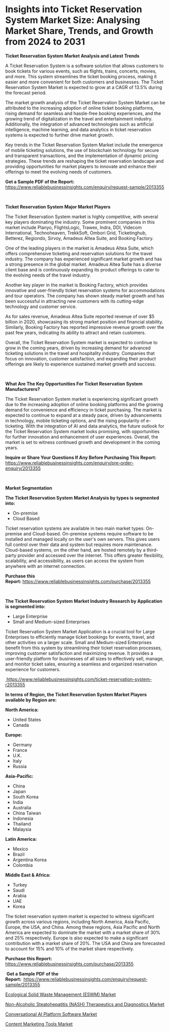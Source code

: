 <p><h1>Insights into Ticket Reservation System Market Size: Analysing Market Share, Trends, and Growth from 2024 to 2031</h1></p><p><strong>Ticket Reservation System Market Analysis and Latest Trends</strong></p>
<p><p>A Ticket Reservation System is a software solution that allows customers to book tickets for various events, such as flights, trains, concerts, movies, and more. This system streamlines the ticket booking process, making it easier and more convenient for both customers and businesses. The Ticket Reservation System Market is expected to grow at a CAGR of 13.5% during the forecast period.</p><p>The market growth analysis of the Ticket Reservation System Market can be attributed to the increasing adoption of online ticket booking platforms, rising demand for seamless and hassle-free booking experiences, and the growing trend of digitalization in the travel and entertainment industry. Additionally, the integration of advanced technologies such as artificial intelligence, machine learning, and data analytics in ticket reservation systems is expected to further drive market growth.</p><p>Key trends in the Ticket Reservation System Market include the emergence of mobile ticketing solutions, the use of blockchain technology for secure and transparent transactions, and the implementation of dynamic pricing strategies. These trends are reshaping the ticket reservation landscape and providing opportunities for market players to innovate and enhance their offerings to meet the evolving needs of customers.</p></p>
<p><strong>Get a Sample PDF of the Report:&nbsp;</strong> <a href="https://www.reliablebusinessinsights.com/enquiry/request-sample/2013355">https://www.reliablebusinessinsights.com/enquiry/request-sample/2013355</a></p>
<p>&nbsp;</p>
<p><strong>Ticket Reservation System Major Market Players</strong></p>
<p><p>The Ticket Reservation System market is highly competitive, with several key players dominating the industry. Some prominent companies in this market include Planyo, FlightsLogic, Trawex, Indra, DDI, Videcom International, Technoheaven, TrekkSoft, Ombori Grid, Ticketinghub, Betterez, Regiondo, Sirvoy, Amadeus Altea Suite, and Booking Factory.</p><p>One of the leading players in the market is Amadeus Altea Suite, which offers comprehensive ticketing and reservation solutions for the travel industry. The company has experienced significant market growth and has a strong presence in the global market. Amadeus Altea Suite has a diverse client base and is continuously expanding its product offerings to cater to the evolving needs of the travel industry.</p><p>Another key player in the market is Booking Factory, which provides innovative and user-friendly ticket reservation systems for accommodations and tour operators. The company has shown steady market growth and has been successful in attracting new customers with its cutting-edge technology and customer service.</p><p>As for sales revenue, Amadeus Altea Suite reported revenue of over $5 billion in 2020, showcasing its strong market position and financial stability. Similarly, Booking Factory has reported impressive revenue growth over the past few years, indicating its ability to attract and retain customers.</p><p>Overall, the Ticket Reservation System market is expected to continue to grow in the coming years, driven by increasing demand for advanced ticketing solutions in the travel and hospitality industry. Companies that focus on innovation, customer satisfaction, and expanding their product offerings are likely to experience sustained market growth and success.</p></p>
<p>&nbsp;</p>
<p><strong>What Are The Key Opportunities For Ticket Reservation System Manufacturers?</strong></p>
<p><p>The Ticket Reservation System market is experiencing significant growth due to the increasing adoption of online booking platforms and the growing demand for convenience and efficiency in ticket purchasing. The market is expected to continue to expand at a steady pace, driven by advancements in technology, mobile ticketing options, and the rising popularity of e-ticketing. With the integration of AI and data analytics, the future outlook for the Ticket Reservation System market looks promising, with opportunities for further innovation and enhancement of user experiences. Overall, the market is set to witness continued growth and development in the coming years.</p></p>
<p><strong>Inquire or Share Your Questions If Any Before Purchasing This Report:</strong> <a href="https://www.reliablebusinessinsights.com/enquiry/pre-order-enquiry/2013355">https://www.reliablebusinessinsights.com/enquiry/pre-order-enquiry/2013355</a></p>
<p>&nbsp;</p>
<p><strong>Market Segmentation</strong></p>
<p><strong>The Ticket Reservation System Market Analysis by types is segmented into:</strong></p>
<p><ul><li>On-premise</li><li>Cloud Based</li></ul></p>
<p><p>Ticket reservation systems are available in two main market types: On-premise and Cloud-based. On-premise systems require software to be installed and managed locally on the user's own servers. This gives users full control over their data and system but requires more maintenance. Cloud-based systems, on the other hand, are hosted remotely by a third-party provider and accessed over the internet. This offers greater flexibility, scalability, and accessibility, as users can access the system from anywhere with an internet connection.</p></p>
<p><strong>Purchase this Report:&nbsp;</strong><a href="https://www.reliablebusinessinsights.com/purchase/2013355">https://www.reliablebusinessinsights.com/purchase/2013355</a></p>
<p>&nbsp;</p>
<p><strong>The Ticket Reservation System Market Industry Research by Application is segmented into:</strong></p>
<p><ul><li>Large Enterprise</li><li>Small and Medium-sized Enterprises</li></ul></p>
<p><p>Ticket Reservation System Market Application is a crucial tool for Large Enterprises to efficiently manage ticket bookings for events, travel, and other activities on a larger scale. Small and Medium-sized Enterprises benefit from this system by streamlining their ticket reservation processes, improving customer satisfaction and maximizing revenue. It provides a user-friendly platform for businesses of all sizes to effectively sell, manage, and monitor ticket sales, ensuring a seamless and organized reservation experience for customers.</p></p>
<p><a href="https://www.reliablebusinessinsights.com/ticket-reservation-system-r2013355">&nbsp;https://www.reliablebusinessinsights.com/ticket-reservation-system-r2013355</a></p>
<p><strong>In terms of Region, the Ticket Reservation System Market Players available by Region are:</strong></p>
<p>
    <p> <strong> North America: </strong>
        <ul>
            <li>United States</li>
            <li>Canada</li>
        </ul>
        </p> 
    <p> <strong> Europe: </strong>
        <ul>
            <li>Germany</li>
            <li>France</li>
            <li>U.K.</li>
            <li>Italy</li>
            <li>Russia</li>
        </ul>
        </p> 
    <p> <strong> Asia-Pacific: </strong>
        <ul>
            <li>China</li>
            <li>Japan</li>
            <li>South Korea</li>
            <li>India</li>
            <li>Australia</li>
            <li>China Taiwan</li>
            <li>Indonesia</li>
            <li>Thailand</li>
            <li>Malaysia</li>
        </ul>
        </p> 
    <p> <strong> Latin America: </strong>
        <ul>
            <li>Mexico</li>
            <li>Brazil</li>
            <li>Argentina Korea</li>
            <li>Colombia</li>
        </ul>
        </p> 
    <p> <strong> Middle East & Africa: </strong>
        <ul>
            <li>Turkey</li>
            <li>Saudi</li>
            <li>Arabia</li>
            <li>UAE</li>
            <li>Korea</li>
        </ul>
    </p>
    </p>
<p><p>The ticket reservation system market is expected to witness significant growth across various regions, including North America, Asia Pacific, Europe, the USA, and China. Among these regions, Asia Pacific and North America are expected to dominate the market with a market share of 30% and 25% respectively. Europe is also expected to make a significant contribution with a market share of 20%. The USA and China are forecasted to account for 15% and 10% of the market share respectively.</p></p>
<p><strong>Purchase this Report: </strong><a href="https://www.reliablebusinessinsights.com/purchase/2013355">https://www.reliablebusinessinsights.com/purchase/2013355</a></p>
<p>&nbsp;<strong>Get a Sample PDF of the Report:&nbsp;&nbsp;</strong><a href="https://www.reliablebusinessinsights.com/enquiry/request-sample/2013355">https://www.reliablebusinessinsights.com/enquiry/request-sample/2013355</a></p>
<p><strong></strong></p>
<p><p><a href="https://www.linkedin.com/pulse/ecological-solid-waste-management-eswm-market-size-type-municipal-rl4wc">Ecological Solid Waste Management (ESWM) Market</a></p><p><a href="https://www.linkedin.com/pulse/global-non-alcoholic-steatohepatitis-nash-therapeutics-diagnostics-hiwhc">Non-Alcoholic Steatohepatitis (NASH) Therapeutics and Diagnostics Market</a></p><p><a href="https://github.com/globismark/Market-Research-Report-List-4/blob/main/conversational-ai-platform-software-market.md">Conversational AI Platform Software Market</a></p><p><a href="https://github.com/prosalinda88/Market-Research-Report-List-5/blob/main/content-marketing-tools-market.md">Content Marketing Tools Market</a></p></p>